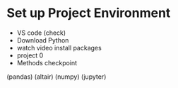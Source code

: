 # Set up Project Environment

- VS code (check)
- Download Python
- watch video install packages
- project 0
- Methods checkpoint

(pandas)
(altair)
(numpy)
(jupyter)
